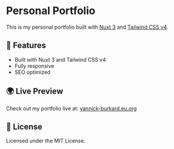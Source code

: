 # Personal Portfolio

This is my personal portfolio built with [Nuxt 3](https://nuxt.com/) and [Tailwind CSS v4](https://tailwindcss.com/).

## 🚀 Features
- Built with Nuxt 3 and Tailwind CSS v4
- Fully responsive 
- SEO optimized

## 🌍 Live Preview
Check out my portfolio live at: [yannick-burkard.eu.org](https://yannick-burkard.eu.org/)

## 📜 License
Licensed under the MIT License.


